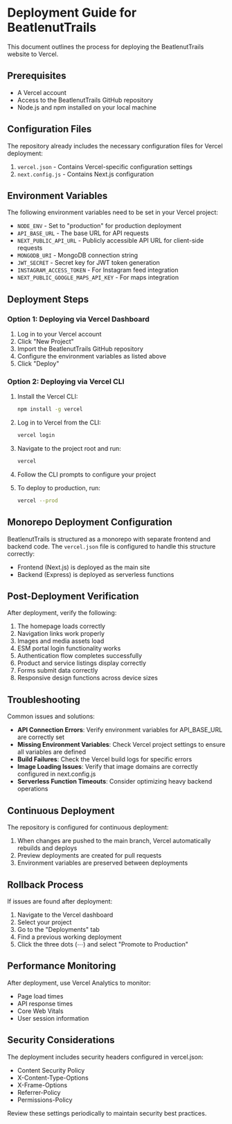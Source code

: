 # Deployment Guide for BeatlenutTrails

This document outlines the process for deploying the BeatlenutTrails website to Vercel.

## Prerequisites

- A Vercel account
- Access to the BeatlenutTrails GitHub repository
- Node.js and npm installed on your local machine

## Configuration Files

The repository already includes the necessary configuration files for Vercel deployment:

1. `vercel.json` - Contains Vercel-specific configuration settings
2. `next.config.js` - Contains Next.js configuration

## Environment Variables

The following environment variables need to be set in your Vercel project:

- `NODE_ENV` - Set to "production" for production deployment
- `API_BASE_URL` - The base URL for API requests
- `NEXT_PUBLIC_API_URL` - Publicly accessible API URL for client-side requests
- `MONGODB_URI` - MongoDB connection string
- `JWT_SECRET` - Secret key for JWT token generation
- `INSTAGRAM_ACCESS_TOKEN` - For Instagram feed integration
- `NEXT_PUBLIC_GOOGLE_MAPS_API_KEY` - For maps integration

## Deployment Steps

### Option 1: Deploying via Vercel Dashboard

1. Log in to your Vercel account
2. Click "New Project"
3. Import the BeatlenutTrails GitHub repository
4. Configure the environment variables as listed above
5. Click "Deploy"

### Option 2: Deploying via Vercel CLI

1. Install the Vercel CLI:
   ```bash
   npm install -g vercel
   ```

2. Log in to Vercel from the CLI:
   ```bash
   vercel login
   ```

3. Navigate to the project root and run:
   ```bash
   vercel
   ```

4. Follow the CLI prompts to configure your project
5. To deploy to production, run:
   ```bash
   vercel --prod
   ```

## Monorepo Deployment Configuration

BeatlenutTrails is structured as a monorepo with separate frontend and backend code. The `vercel.json` file is configured to handle this structure correctly:

- Frontend (Next.js) is deployed as the main site
- Backend (Express) is deployed as serverless functions

## Post-Deployment Verification

After deployment, verify the following:

1. The homepage loads correctly
2. Navigation links work properly
3. Images and media assets load
4. ESM portal login functionality works
5. Authentication flow completes successfully
6. Product and service listings display correctly
7. Forms submit data correctly
8. Responsive design functions across device sizes

## Troubleshooting

Common issues and solutions:

- **API Connection Errors**: Verify environment variables for API_BASE_URL are correctly set
- **Missing Environment Variables**: Check Vercel project settings to ensure all variables are defined
- **Build Failures**: Check the Vercel build logs for specific errors
- **Image Loading Issues**: Verify that image domains are correctly configured in next.config.js
- **Serverless Function Timeouts**: Consider optimizing heavy backend operations

## Continuous Deployment

The repository is configured for continuous deployment:

1. When changes are pushed to the main branch, Vercel automatically rebuilds and deploys
2. Preview deployments are created for pull requests
3. Environment variables are preserved between deployments

## Rollback Process

If issues are found after deployment:

1. Navigate to the Vercel dashboard
2. Select your project
3. Go to the "Deployments" tab
4. Find a previous working deployment
5. Click the three dots (⋯) and select "Promote to Production"

## Performance Monitoring

After deployment, use Vercel Analytics to monitor:

- Page load times
- API response times
- Core Web Vitals
- User session information

## Security Considerations

The deployment includes security headers configured in vercel.json:

- Content Security Policy
- X-Content-Type-Options
- X-Frame-Options
- Referrer-Policy
- Permissions-Policy

Review these settings periodically to maintain security best practices.